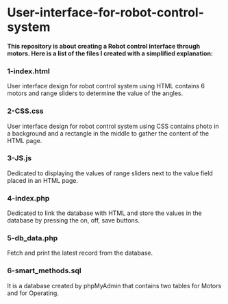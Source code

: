 # User-interface-for-robot-control-system
 **This repository is about creating a Robot control interface through motors. Here is a list of the files I created with a simplified explanation:**

### 1-index.html

 User interface design for robot control system using HTML contains 6 motors and range sliders to determine the value of the angles.

### 2-CSS.css

 User interface design for robot control system using CSS contains photo in a background and a rectangle in the middle to gather the content of the HTML page.

### 3-JS.js

 Dedicated to displaying the values ​​of range sliders next to the value field placed in an HTML page.

### 4-index.php

 Dedicated to link the database with HTML and store the values ​​in the database by pressing the on, off, save buttons.

### 5-db_data.php

 Fetch and print the latest record from the database.

### 6-smart_methods.sql

 It is a database created by phpMyAdmin that contains two tables for Motors and for Operating.
